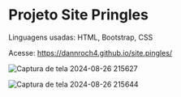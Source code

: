 # Projeto Site Pringles

Linguagens usadas:
HTML, Bootstrap, CSS

Acesse: https://dannroch4.github.io/site.pingles/

![Captura de tela 2024-08-26 215627](https://github.com/user-attachments/assets/04b74d76-de02-48f0-aefd-eb7e53756278)


![Captura de tela 2024-08-26 215644](https://github.com/user-attachments/assets/7d8c58ab-9810-4ef1-a4b5-bff6f279f978)

